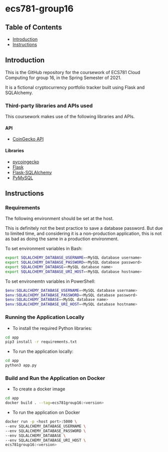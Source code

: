 # ecs781-group16

## Table of Contents
* [Introduction](#introduction)
* [Instructions](#instructions)

## Introduction
This is the GitHub repository for the coursework of ECS781 Cloud Computing for group 16, in the Spring Semester of 2021.

It is a fictional cryptocurrency portfolio tracker built using Flask and SQLAlchemy.

### Third-party libraries and APIs used
This coursework makes use of the following libraries and APIs.

#### API
* [CoinGecko API](https://www.coingecko.com/en/api)

#### Libraries
* [pycoingecko](https://github.com/man-c/pycoingecko)
* [Flask](https://flask.palletsprojects.com/)
* [Flask-SQLAlchemy](https://flask-sqlalchemy.palletsprojects.com/)
* [PyMySQL](https://github.com/PyMySQL/PyMySQL)


## Instructions
### Requirements
The following environment should be set at the host.

This is definitely not the best practice to save a database password. But due to limited time, and considering it is a non-production application, this is not as bad as doing the same in a production environment.

To set environment variables in Bash:
```bash
export SQLALCHEMY_DATABASE_USERNAME=<MySQL database username>
export SQLALCHEMY_DATABASE_PASSWORD=<MySQL database password>
export SQLALCHEMY_DATABASE=<MySQL database name>
export SQLALCHEMY_DATABASE_URI_HOST=<MySQL database hostname>
```

To set environemtn variables in PowerShell:
```powershell
$env:SQLALCHEMY_DATABASE_USERNAME=<MySQL database username>
$env:SQLALCHEMY_DATABASE_PASSWORD=<MySQL database password>
$env:SQLALCHEMY_DATABASE=<MySQL database name>
$env:SQLALCHEMY_DATABASE_URI_HOST=<MySQL database hostname>
```

### Running the Application Locally
* To install the required Python libraries:
```bash
cd app
pip3 install -r requirements.txt
```

* To run the application locally:
```bash
cd app
python3 app.py
```

### Build and Run the Application on Docker
* To create a docker image
```bash
cd app
docker build . --tag=ecs781group16:<version>
```

* To run the application on Docker
```bash
docker run -p <host port>:5000 \
--env SQLALCHEMY_DATABASE_USERNAME \
--env SQLALCHEMY_DATABASE_PASSWORD \
--env SQLALCHEMY_DATABASE \
--env SQLALCHEMY_DATABASE_URI_HOST \
ecs781group16:<version>
```